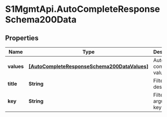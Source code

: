 # S1MgmtApi.AutoCompleteResponseSchema200Data

## Properties
Name | Type | Description | Notes
------------ | ------------- | ------------- | -------------
**values** | [**[AutoCompleteResponseSchema200DataValues]**](AutoCompleteResponseSchema200DataValues.md) | Auto complete values | [optional] 
**title** | **String** | Filter description | [optional] 
**key** | **String** | Filter argument key | [optional] 


